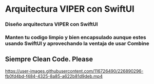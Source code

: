 <h1>Arquitectura VIPER con SwiftUI</h1>

<h3>Diseño arquitectura VIPER con SwiftUI<h3>

  Manten tu codigo limpio y bien encapsulado aunque estes usando SwiftUI y aprovechando la ventaja de usar Combine
  
  <h2>Siempre Clean Code. Please</h2>
  

https://user-images.githubusercontent.com/116726490/226890296-fb0fd4bd-f484-4325-8a85-a622b81d9deb.mp4

